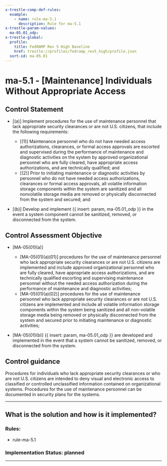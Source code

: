 ```yaml
---
x-trestle-comp-def-rules:
  example:
    - name: rule-ma-5.1
      description: Rule for ma-5.1
x-trestle-param-values:
  ma-05.01_odp:
x-trestle-global:
  profile:
    title: FedRAMP Rev 5 High Baseline
    href: trestle://profiles/fedramp_rev5_high/profile.json
  sort-id: ma-05.01
---
```


# ma-5.1 - \[Maintenance\] Individuals Without Appropriate Access

## Control Statement

- \[(a)\] Implement procedures for the use of maintenance personnel that lack appropriate security clearances or are not U.S. citizens, that include the following requirements:

  - \[(1)\] Maintenance personnel who do not have needed access authorizations, clearances, or formal access approvals are escorted and supervised during the performance of maintenance and diagnostic activities on the system by approved organizational personnel who are fully cleared, have appropriate access authorizations, and are technically qualified; and
  - \[(2)\] Prior to initiating maintenance or diagnostic activities by personnel who do not have needed access authorizations, clearances or formal access approvals, all volatile information storage components within the system are sanitized and all nonvolatile storage media are removed or physically disconnected from the system and secured; and

- \[(b)\] Develop and implement {{ insert: param, ma-05.01_odp }} in the event a system component cannot be sanitized, removed, or disconnected from the system.

## Control Assessment Objective

- \[MA-05(01)(a)\]

  - \[MA-05(01)(a)(01)\] procedures for the use of maintenance personnel who lack appropriate security clearances or are not U.S. citizens are implemented and include approved organizational personnel who are fully cleared, have appropriate access authorizations, and are technically qualified escorting and supervising maintenance personnel without the needed access authorization during the performance of maintenance and diagnostic activities;
  - \[MA-05(01)(a)(02)\] procedures for the use of maintenance personnel who lack appropriate security clearances or are not U.S. citizens are implemented and include all volatile information storage components within the system being sanitized and all non-volatile storage media being removed or physically disconnected from the system and secured prior to initiating maintenance or diagnostic activities;

- \[MA-05(01)(b)\] {{ insert: param, ma-05.01_odp }} are developed and implemented in the event that a system cannot be sanitized, removed, or disconnected from the system.

## Control guidance

Procedures for individuals who lack appropriate security clearances or who are not U.S. citizens are intended to deny visual and electronic access to classified or controlled unclassified information contained on organizational systems. Procedures for the use of maintenance personnel can be documented in security plans for the systems.

______________________________________________________________________

## What is the solution and how is it implemented?

<!-- For implementation status enter one of: implemented, partial, planned, alternative, not-applicable -->

<!-- Note that the list of rules under ### Rules: is read-only and changes will not be captured after assembly to JSON -->

<!-- Add control implementation description here for control: ma-5.1 -->

### Rules:

  - rule-ma-5.1

### Implementation Status: planned

______________________________________________________________________
